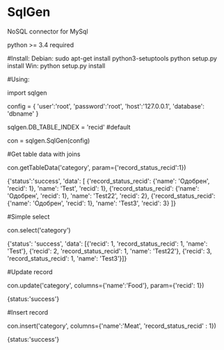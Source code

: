 # SqlGen
NoSQL connector for MySql

python >= 3.4 required

#Install:
  Debian:
    sudo apt-get install python3-setuptools
    python setup.py install
  Win:
    python setup.py install

#Using:

import sqlgen

config = {
    	'user':'root',
	'password':'root',
	'host':'127.0.0.1',
	'database': 'dbname'
}

sqlgen.DB_TABLE_INDEX = 'recid' #default

con = sqlgen.SqlGen(config)


#Get table data with joins

con.getTableData('category', param={'record_status_recid':1})

{'status':'success',
  'data': [
 {'record_status_recid': {'name': 'Одобрен', 'recid': 1}, 
    'name': 'Test',
    'recid': 1}, 
 {'record_status_recid': {'name': 'Одобрен', 'recid': 1}, 
   'name': 'Test22', 
   'recid': 2}, 
 {'record_status_recid': {'name': 'Одобрен', 'recid': 1}, 
   'name': 'Test3', 
   'recid': 3}
]}

#Simple select

con.select('category')

{'status': 'success', 'data': [{'recid': 1, 'record_status_recid': 1, 'name': 'Test'}, {'recid': 2, 'record_status_recid': 1, 'name': 'Test22'}, {'recid': 3, 'record_status_recid': 1, 'name': 'Test3'}]}

#Update record

con.update('category', columns={'name':'Food'}, param={'recid': 1})

{status:'success'}

#Insert record

con.insert('category', columns={'name':'Meat', 'record_status_recid' : 1})

{status:'success'}



